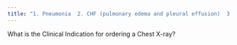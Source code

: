 ```yaml
---
title: "1. Pneumonia  2. CHF (pulmonary edema and pleural effusion)  3. Trauma (rib fractures or PTX)   4. Hospitalized/ICU patients to check the position of lines and tubes."
---
```

What is the Clinical Indication for ordering a Chest X-ray?

